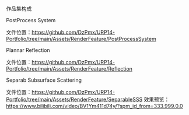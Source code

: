 作品集构成

PostProcess System

文件位置：https://github.com/DzPmx/URP14-Portfolio/tree/main/Assets/RenderFeature/PostProcessSystem

Plannar Reflection

文件位置：https://github.com/DzPmx/URP14-Portfolio/tree/main/Assets/RenderFeature/Reflection

Separab Subsurface Scattering

文件位置：https://github.com/DzPmx/URP14-Portfolio/tree/main/Assets/RenderFeature/SeparableSSS
效果预览：https://www.bilibili.com/video/BV1Ym411d74y/?spm_id_from=333.999.0.0
